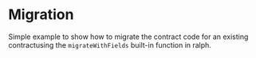 # Migration

Simple example to show how to migrate the contract code for an existing contractusing the `migrateWithFields` built-in function in ralph.
